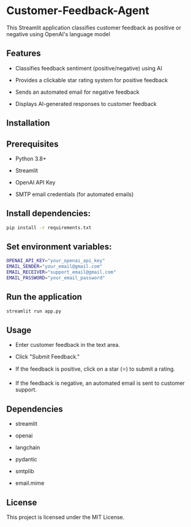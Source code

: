 # Customer-Feedback-Agent
This Streamlit application classifies customer feedback as positive or negative using OpenAI's language model
## **Features**

- Classifies feedback sentiment (positive/negative) using AI

- Provides a clickable star rating system for positive feedback

- Sends an automated email for negative feedback

- Displays AI-generated responses to customer feedback

## **Installation**

## Prerequisites

- Python 3.8+

- Streamlit

- OpenAI API Key

- SMTP email credentials (for automated emails)
## **Install dependencies:**
```sh
pip install -r requirements.txt
```
## **Set environment variables:**
```sh
OPENAI_API_KEY="your_openai_api_key"
EMAIL_SENDER="your_email@gmail.com"
EMAIL_RECEIVER="support_email@gmail.com"
EMAIL_PASSWORD="your_email_password"
```
## **Run the application**
```sh
streamlit run app.py
```
## **Usage**

- Enter customer feedback in the text area.

- Click "Submit Feedback."

- If the feedback is positive, click on a star (⭐) to submit a rating.

- If the feedback is negative, an automated email is sent to customer support.
  
## **Dependencies**

- streamlit

- openai

- langchain

- pydantic

- smtplib

- email.mime

## **License**

This project is licensed under the MIT License.
